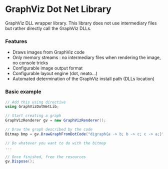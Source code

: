 # GraphViz Dot Net Library
GraphViz DLL wrapper library. This library does not use intermediary files but rather directly call the GraphViz DLLs.

### Features
* Draws images from GraphViz code
* Only memory streams : no intermediary files when rendering the image, no console tricks
* Configurable image output format
* Configurable layout engine (dot, neato...)
* Automated determination of the GraphViz install path (DLLs location)

### Basic example

```csharp
// Add this using directive
using GraphVizDotNetLib;

// Start creating a graph
GraphVizRenderer gv = new GraphVizRenderer();

// Draw the graph described by the code
Bitmap bmp = gv.DrawGraphFromDotCode("digraph{a -> b; b -> c; c -> a;}");

// Do whatever you want to do with the bitmap
...

// Once finished, free the resources
gv.Dispose();
```